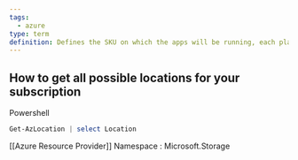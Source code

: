 ```yaml
---
tags:
  - azure
type: term
definition: Defines the SKU on which the apps will be running, each plan belongs to one region
---
```


## How to get all possible locations for your subscription

Powershell
```powershell
Get-AzLocation | select Location
```

[[Azure Resource Provider]] Namespace : Microsoft.Storage